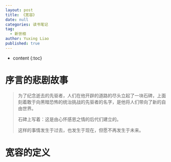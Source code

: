 ```yaml
---
layout: post
title: 《宽容》
date: null
categories: 读书笔记
tag:
  - 新世相
author: Yuxing Liao
published: true
---
```


* content
{:toc}

# 序言的悲剧故事

> 为了纪念逝去的先驱者，人们在他开辟的道路的尽头立起了一块石碑，上面刻着敢于向黑暗恐怖的统治挑战的先驱者的名字，是他将人们带向了新的自由世界。
>
> 石碑上写着：这是由心怀感恩之情的后代们建立的。
>
> 这样的事情发生于过去，也发生于现在，但愿不再发生于未来。

# 宽容的定义


